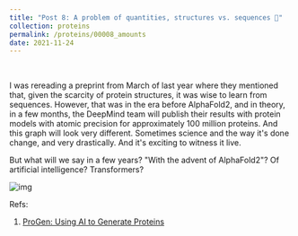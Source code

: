```yaml
---
title: "Post 8: A problem of quantities, structures vs. sequences 🚨"
collection: proteins
permalink: /proteins/00008_amounts
date: 2021-11-24
---
```


&nbsp;

I was rereading a preprint from March of last year where they mentioned that, given the scarcity of protein structures, it was wise to learn from sequences. However, that was in the era before AlphaFold2, and in theory, in a few months, the DeepMind team will publish their results with protein models with atomic precision for approximately 100 million proteins. And this graph will look very different. Sometimes science and the way it's done change, and very drastically. And it's exciting to witness it live.

But what will we say in a few years? "With the advent of AlphaFold2"? Of artificial intelligence? Transformers?

![img](/images/proteins/00008_amount.jpg)


Refs:
1. [ProGen: Using AI to Generate Proteins](https://blog.salesforceairesearch.com/progen/)
